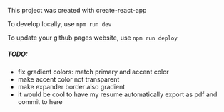 This project was created with create-react-app

To develop locally, use `npm run dev`

To update your github pages website, use `npm run deploy`

##### TODO:

- fix gradient colors: match primary and accent color
- make accent color not transparent
- make expander border also gradient
- it would be cool to have my resume automatically export as pdf and commit to here
